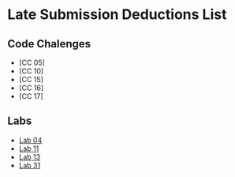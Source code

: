 # Late Submission Deductions List

## Code Chalenges

- [CC 05]
- [CC 10]
- [CC 15]
- [CC 16]
- [CC 17]

## Labs

- [Lab 04](https://canvas.instructure.com/courses/4333667/assignments/28344303/submissions/33677463)
- [Lab 11](https://canvas.instructure.com/courses/4333667/assignments/28344309/submissions/33677463)
- [Lab 13](https://canvas.instructure.com/courses/4333667/assignments/28344312/submissions/33677463)
- [Lab 31](https://canvas.instructure.com/courses/4333667/assignments/28344325/submissions/33677463)
